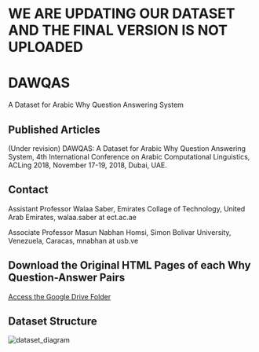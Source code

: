 # WE ARE UPDATING OUR DATASET AND THE FINAL VERSION IS NOT UPLOADED

# DAWQAS
A Dataset for Arabic Why Question Answering System

## Published Articles
(Under revision) DAWQAS: A Dataset for Arabic Why Question Answering System, 4th International Conference on Arabic Computational Linguistics, ACLing 2018, November 17-19, 2018, Dubai, UAE.

## Contact
Assistant Professor Walaa Saber, Emirates Collage of Technology, United Arab Emirates, walaa.saber at ect.ac.ae

Associate Professor Masun Nabhan Homsi, Simon Bolivar University, Venezuela, Caracas, mnabhan at usb.ve

## Download the Original HTML Pages of each Why Question-Answer Pairs
[Access the Google Drive Folder](https://drive.google.com/drive/u/2/folders/1EU23VzLIzBVKbd4yw5REvPn_H7CqgWfD?ogsrc=32)

## Dataset Structure
![dataset_diagram](https://user-images.githubusercontent.com/4822108/43049776-71796bfc-8dcb-11e8-8690-491d33f861ee.png)
